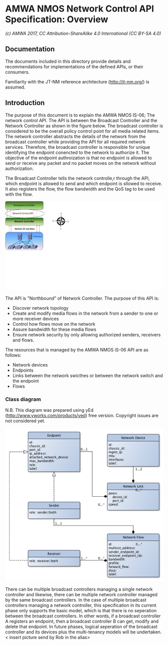 # AMWA NMOS Network Control API Specification: Overview

_(c) AMWA 2017, CC Attribution-ShareAlike 4.0 International (CC BY-SA 4.0)_

## Documentation

The documents included in this directory provide details and recommendations for implementations of the defined APIs, or their consumers.

Familiarity with the JT-NM reference architecture (http://jt-nm.org/) is assumed.

## Introduction

The purpose of this document is to explain the AMWA NMOS IS-06; The network control API. The API is between the Broadcast Controller and the Network Controller as shown in the figure below.  The broadcast controller is considered to be the overall policy control point for all media related items. The network controller abstracts the details of the network from the broadcast controller while providing the API for all required network services. Therefore, the broadcast controller is responsible for unique identifying the endpoint conencted to the network to authorize it. The objective of the endpoint authroization is that no endpoint is allowed to send or receive any packet and no packet moves on the network without authorization.

The Broadcast Controller tells the network controlle,r through the API, which endpoint is allowed to send and which endpoint is sllowed to receive. It also registers the flow, the flow bandwidth and the QoS tag to be used with the flow. 

![Class Diagram](images/BC-NC.png)

The API is "Northbound”  of Network Controller. The purpose of this API is:
* Discover network topology
* Create and modify media flows in the network from a sender to one or more receiver devices
* Control how flows move on the network
* Assure bandwidth for these media flows
* Ensure network security by only allowing authorized senders, receivers and flows.

The resources that is managed by the AMWA NMOS iS-06 API are as follows:
- Network devices
- Endpoints
- Links between the network swicthes or between the network switch and the endpoint
- Flows

 
### Class diagram

N.B. This diagram was prepared using yEd (http://www.yworks.com/products/yed) free version. Copyright issues are not considered yet.
 
![Class Diagram](images/class-diagram.png)

There can be multiple broadcast controllers managing a single network controller and likewise, there can be multiple network controller managed by the same broadcast controllers.  In the case of multiple broadcast controllers managing a network controller,  this specification in its current phase only supports the basic model, which is that there is no seperation between the broadcast controllers. In other words, if a broadcast controller A registers an endpoint, then a broadcast controller B can get, modify and delete that endpoint. In future phases, logical seperation of the broadcast controller and its devices plus the multi-tenancy models will be undertaken. 
< insert picture send by Rob in the alias>
